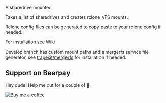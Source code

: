 A sharedrive mounter.

Takes a list of sharedrives and creates rclone VFS mounts.

Rclone config files can be generated to copy paste to your rclone config if needed.

For installation see [Wiki](https://github.com/maximuskowalski/smount/wiki/Install) 

Develop branch has custom mount paths and a mergerfs service file generator, see [trapexit/mergerfs](https://github.com/trapexit/mergerfs) for installation if needed.

## Support on Beerpay
Hey dude! Help me out for a couple of :beers:!

[![Buy me a coffee][buymeacoffee-shield]][buymeacoffee]

[buymeacoffee-shield]: https://www.buymeacoffee.com/assets/img/guidelines/download-assets-sm-2.svg
[buymeacoffee]: https://www.buymeacoffee.com/MaxKowalski
